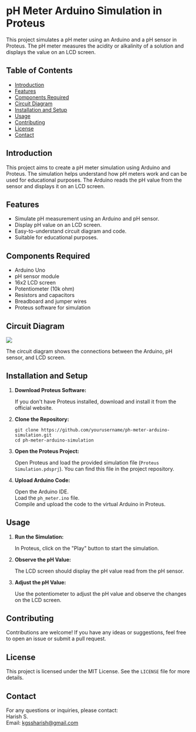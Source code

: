 <!DOCTYPE html>
<html>
<head>
   
</head>
<body>
    <h1>pH Meter Arduino Simulation in Proteus</h1>
    <p>This project simulates a pH meter using an Arduino and a pH sensor in Proteus. The pH meter measures the acidity or alkalinity of a solution and displays the value on an LCD screen.</p>

  <h2>Table of Contents</h2>
    <ul>
        <li><a href="#introduction">Introduction</a></li>
        <li><a href="#features">Features</a></li>
        <li><a href="#components-required">Components Required</a></li>
        <li><a href="#circuit-diagram">Circuit Diagram</a></li>
        <li><a href="#installation-and-setup">Installation and Setup</a></li>
        <li><a href="#usage">Usage</a></li>
        <li><a href="#contributing">Contributing</a></li>
        <li><a href="#license">License</a></li>
        <li><a href="#contact">Contact</a></li>
    </ul>

  <h2 id="introduction">Introduction</h2>
    <p>This project aims to create a pH meter simulation using Arduino and Proteus. The simulation helps understand how pH meters work and can be used for educational purposes. The Arduino reads the pH value from the sensor and displays it on an LCD screen.</p>

  <h2 id="features">Features</h2>
    <ul>
        <li>Simulate pH measurement using an Arduino and pH sensor.</li>
        <li>Display pH value on an LCD screen.</li>
        <li>Easy-to-understand circuit diagram and code.</li>
        <li>Suitable for educational purposes.</li>
    </ul>
    <h2 id="components-required">Components Required</h2>
    <ul>
        <li>Arduino Uno</li>
        <li>pH sensor module</li>
        <li>16x2 LCD screen</li>
        <li>Potentiometer (10k ohm)</li>
        <li>Resistors and capacitors</li>
        <li>Breadboard and jumper wires</li>
        <li>Proteus software for simulation</li>
    </ul>
    <h2 id="circuit-diagram">Circuit Diagram</h2>
    <p><img src="https://europe1.discourse-cdn.com/arduino/original/4X/1/0/a/10a2f170f73d2ebe7966a83b8ccac7c8d46b125a.jpeg"></p>
    <p>The circuit diagram shows the connections between the Arduino, pH sensor, and LCD screen.</p>
    <h2 id="installation-and-setup">Installation and Setup</h2>
    <ol>
        <li>
            <strong>Download Proteus Software:</strong>
            <p>If you don't have Proteus installed, download and install it from the official website.</p>
        </li>
        <li>
            <strong>Clone the Repository:</strong>
            <pre><code>git clone https://github.com/yourusername/ph-meter-arduino-simulation.git
cd ph-meter-arduino-simulation</code></pre>
        </li>
        <li>
            <strong>Open the Proteus Project:</strong>
            <p>Open Proteus and load the provided simulation file (<code>Proteus Simulation.pdsprj</code>). You can find this file in the project repository.</p>
        </li>
        <li>
            <strong>Upload Arduino Code:</strong>
            <p>Open the Arduino IDE.<br>
            Load the <code>ph_meter.ino</code> file.<br>
            Compile and upload the code to the virtual Arduino in Proteus.</p>
        </li>
    </ol>
    <h2 id="usage">Usage</h2>
    <ol>
        <li>
            <strong>Run the Simulation:</strong>
            <p>In Proteus, click on the "Play" button to start the simulation.</p>
        </li>
        <li>
            <strong>Observe the pH Value:</strong>
            <p>The LCD screen should display the pH value read from the pH sensor.</p>
        </li>
        <li>
            <strong>Adjust the pH Value:</strong>
            <p>Use the potentiometer to adjust the pH value and observe the changes on the LCD screen.</p>
        </li>
    </ol>
    <h2 id="contributing">Contributing</h2>
    <p>Contributions are welcome! If you have any ideas or suggestions, feel free to open an issue or submit a pull request.</p>
    <h2 id="license">License</h2>
    <p>This project is licensed under the MIT License. See the <code>LICENSE</code> file for more details.</p>
    <h2 id="contact">Contact</h2>
    <p>For any questions or inquiries, please contact:<br>
    Harish S.<br>
    Email: <a href="mailto:kgssharish@gmail.com">kgssharish@gmail.com</a></p>
</body>
</html>
